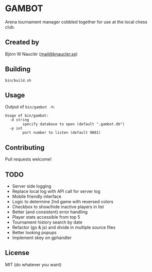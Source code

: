 
# GAMBOT
Arena tournament manager cobbled together for use at the local chess club.

## Created by
Björn W Nauclér (mail@bnaucler.se)

## Building
`bin/build.sh`

## Usage
Output of `bin/gambot -h`:  
```
Usage of bin/gambot:
  -d string
    	specify database to open (default ".gambot.db")
  -p int
    	port number to listen (default 9001)
```

## Contributing
Pull requests welcome!

## TODO
* Server side logging
* Replace local log with API call for server log
* Mobile friendly interface
* Logic to determine 2nd game with reversed colors
* Checkbox to show/hide inactive players in list
* Better (and consistent) error handling
* Player stats accessible from top 5
* Tournament history search by date
* Refactor (go & js) and divide in multiple source files
* Better looking popups
* Implement skey on gphandler

## License
MIT (do whatever you want)

